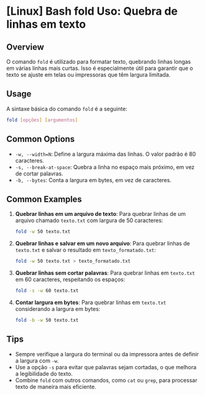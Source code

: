 # [Linux] Bash fold Uso: Quebra de linhas em texto

## Overview
O comando `fold` é utilizado para formatar texto, quebrando linhas longas em várias linhas mais curtas. Isso é especialmente útil para garantir que o texto se ajuste em telas ou impressoras que têm largura limitada.

## Usage
A sintaxe básica do comando `fold` é a seguinte:

```bash
fold [opções] [argumentos]
```

## Common Options
- `-w, --width=N`: Define a largura máxima das linhas. O valor padrão é 80 caracteres.
- `-s, --break-at-space`: Quebra a linha no espaço mais próximo, em vez de cortar palavras.
- `-b, --bytes`: Conta a largura em bytes, em vez de caracteres.

## Common Examples

1. **Quebrar linhas em um arquivo de texto**:
   Para quebrar linhas de um arquivo chamado `texto.txt` com largura de 50 caracteres:
   ```bash
   fold -w 50 texto.txt
   ```

2. **Quebrar linhas e salvar em um novo arquivo**:
   Para quebrar linhas de `texto.txt` e salvar o resultado em `texto_formatado.txt`:
   ```bash
   fold -w 50 texto.txt > texto_formatado.txt
   ```

3. **Quebrar linhas sem cortar palavras**:
   Para quebrar linhas em `texto.txt` em 60 caracteres, respeitando os espaços:
   ```bash
   fold -s -w 60 texto.txt
   ```

4. **Contar largura em bytes**:
   Para quebrar linhas em `texto.txt` considerando a largura em bytes:
   ```bash
   fold -b -w 50 texto.txt
   ```

## Tips
- Sempre verifique a largura do terminal ou da impressora antes de definir a largura com `-w`.
- Use a opção `-s` para evitar que palavras sejam cortadas, o que melhora a legibilidade do texto.
- Combine `fold` com outros comandos, como `cat` ou `grep`, para processar texto de maneira mais eficiente.